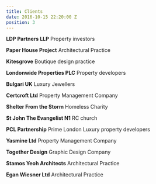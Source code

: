 ```yaml
---
title: Clients
date: 2016-10-15 22:20:00 Z
position: 3
---
```


**LDP Partners LLP**
Property investors

**Paper House Project**
Architectural Practice

**Kitesgrove**
Boutique design practice

**Londonwide Properties PLC**
Property developers

**Bulgari UK**
Luxury Jewellers

**Certcroft Ltd**
Property Management Company

**Shelter From the Storm**
Homeless Charity

**St John The Evangelist N1**
RC church

**PCL Partnership**
Prime London Luxury property developers

**Yasmine Ltd**
Property Management Company

**Together Design**
Graphic Design Company

**Stamos Yeoh Architects**
Architectural Practice

**Egan Wiesner Ltd**
Architectural Practice